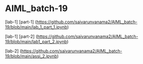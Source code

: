 # AIML_batch-19

[lab-1] [part-1] (https://github.com/saivarunvanama2/AIML_batch-19/blob/main/lab_1_part_1.ipynb)

[lab-1] [part-2] (https://github.com/saivarunvanama2/AIML_batch-19/blob/main/lab1_part_2.ipynb)

[lab-2] (https://github.com/saivarunvanama2/AIML_batch-19/blob/main/assi_2.ipynb)
